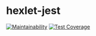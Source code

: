 # hexlet-jest

[![Maintainability](https://api.codeclimate.com/v1/badges/e679b75264c41e371e7a/maintainability)](https://codeclimate.com/github/mclyalin/hexlet-jest/maintainability)
[![Test Coverage](https://api.codeclimate.com/v1/badges/e679b75264c41e371e7a/test_coverage)](https://codeclimate.com/github/mclyalin/hexlet-jest/test_coverage)
